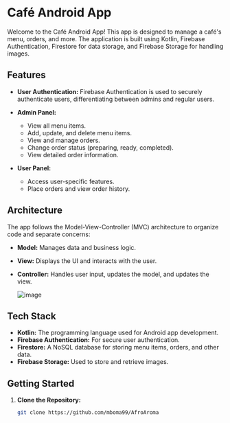 # Café Android App

Welcome to the Café Android App! This app is designed to manage a café's menu, orders, and more. The application is built using Kotlin, Firebase Authentication, Firestore for data storage, and Firebase Storage for handling images.

## Features

- **User Authentication:** Firebase Authentication is used to securely authenticate users, differentiating between admins and regular users.

- **Admin Panel:**
  - View all menu items.
  - Add, update, and delete menu items.
  - View and manage orders.
  - Change order status (preparing, ready, completed).
  - View detailed order information.

- **User Panel:**
  - Access user-specific features.
  - Place orders and view order history.

## Architecture

The app follows the Model-View-Controller (MVC) architecture to organize code and separate concerns:

- **Model:** Manages data and business logic.
- **View:** Displays the UI and interacts with the user.
- **Controller:** Handles user input, updates the model, and updates the view.

  ![image](https://github.com/mboma99/AfroAroma/assets/42808235/9dcf8017-426d-4cfc-9719-2ef571f9db4e)



## Tech Stack

- **Kotlin:** The programming language used for Android app development.
- **Firebase Authentication:** For secure user authentication.
- **Firestore:** A NoSQL database for storing menu items, orders, and other data.
- **Firebase Storage:** Used to store and retrieve images.

## Getting Started

1. **Clone the Repository:**
   ```bash
   git clone https://github.com/mboma99/AfroAroma
